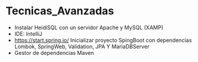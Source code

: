# Tecnicas_Avanzadas
- Instalar HeidiSQL con un servidor Apache y MySQL (XAMP)
- IDE: IntelliJ
- https://start.spring.io/ Inicializar proyecto SpingBoot con dependencias Lombok, SpringWeb, Validation, JPA Y MariaDBServer
- Gestor de dependencias Maven
